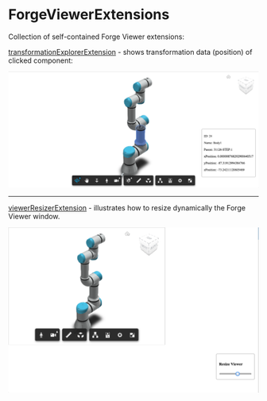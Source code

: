 # ForgeViewerExtensions
Collection of self-contained Forge Viewer extensions:

[transformationExplorerExtension](./assets/js/extensions/transformationExplorer.js) -
shows transformation data (position) of clicked component:

![](./assets/img/transformationExplorer.png)

---------------------

[viewerResizerExtension](./assets/js/extensions/viewerResizerExt.js) - illustrates how to resize 
dynamically the Forge Viewer window.  

![](./assets/img/viewerResizer.png)